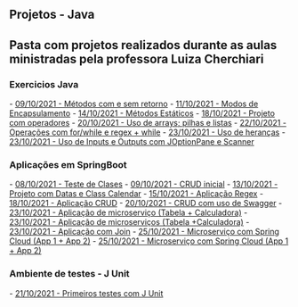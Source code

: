 ## Projetos - Java

<h2> Pasta com projetos realizados durante as aulas ministradas pela professora Luiza Cherchiari</h2>

<p>
   <h3>Exercicios Java</h3> 
      - <a href="./03 - Methods">09/10/2021 - Métodos com e sem retorno</a>
      - <a href="./04 - Encapsulamento -AcessosPrivadosEPublicos">11/10/2021 - Modos de Encapsulamento</a>
      - <a href="./06 - Methods_Statics">14/10/2021 - Métodos Estáticos</a>
      - <a href="./09 - Java_operadores">18/10/2021 - Projeto com operadores</a>
      - <a href="./10 - Op_Arrays">20/10/2021 - Uso de arrays; pilhas e listas</a>
      - <a href="./12 - Operation_For">22/10/2021 - Operações com for/while e regex + while</a>
      - <a href="./13 - Sobrescrita">23/10/2021 - Uso de heranças</a>
      - <a href="./14 - InputOutput">23/10/2021 - Uso de Inputs e Outputs com JOptionPane e Scanner</a>

   <h3>Aplicações em SpringBoot</h3>
      - <a href="./02- AppClasses">08/10/2021 - Teste de Clases</a>
      - <a href="./02 - AppCrud">09/10/2021 - CRUD inicial</a>
      - <a href="./05 - App.Spring.Datas">13/10/2021 - Projeto com Datas e Class Calendar</a>
      - <a href="./07 - Aplicacao - Regex">15/10/2021 - Aplicação Regex</a>
      - <a href="./08 - Crud">18/10/2021 - Aplicação CRUD</a>
      - <a href="./10 - crud-service">20/10/2021 - CRUD com uso de Swagger</a>
      - <a href="./15-micro_tabela">23/10/2021 - Aplicação de microserviço (Tabela + Calculadora)</a>
      - <a href="./15-micro_calculadora">23/10/2021 - Aplicação de microserviços (Tabela +Calculadora)</a>
      - <a href="./16-join">23/10/2021 - Aplicação com Join</a>
      - <a href="./17-app1-microservices">25/10/2021 - Microserviço com Spring Cloud (App 1 + App 2)</a>
      - <a href="./17-app2-microservices">25/10/2021 - Microserviço com Spring Cloud (App 1 + App 2)</a>

 

   <h3> Ambiente de testes - J Unit</h3>
      - <a href ="./Project_JUnit">21/10/2021 - Primeiros testes com J Unit</a>
</P>




  

